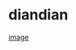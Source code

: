 # diandian
[image](https://github.com/diandian1970/diandian/blob/9b1529b4d8de737e80267c1412d544ccc7a16e83/cat_PNG50527.png)
